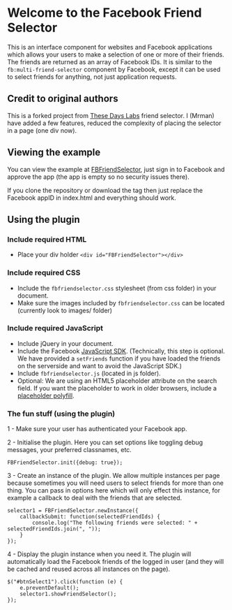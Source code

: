 Welcome to the Facebook Friend Selector
=========================================

This is an interface component for websites and Facebook applications which allows your users to make a selection of one or more of their friends. The friends are returned as an array of Facebook IDs. It is similar to the `fb:multi-friend-selector` component by Facebook, except it can be used to select friends for anything, not just application requests.
## Credit to original authors

This is a forked project from [These Days Labs](http://playground.thesedays.com/FBFriendSelector/) friend selector. I (Mrman) have added a few features, reduced the complexity of placing the selector in a page (one div now).

## Viewing the example

You can view the example at [FBFriendSelector](http://fbfs.craig-saunders.co.uk/), just sign in to Facebook and approve the app (the app is empty so no security issues there).

If you clone the repository or download the tag then just replace the Facebook appID in index.html and everything should work.

## Using the plugin

### Include required HTML

- Place your div holder `<div id="FBFriendSelector"></div>`

### Include required CSS

- Include the `fbfriendselector.css` stylesheet (from css folder) in your document.
- Make sure the images included by `fbfriendselector.css` can be located (currently look to images/ folder) 

### Include required JavaScript

- Include jQuery in your document. 
- Include the Facebook [JavaScript SDK](http://developers.facebook.com/docs/reference/javascript/). (Technically, this step is optional. We have provided a `setFriends` function if you have loaded the friends on the serverside and want to avoid the JavaScript SDK.)
- Include `fbfriendselector.js` (located in js folder).
- Optional: We are using an HTML5 placeholder attribute on the search field. If you want the placeholder to work in older browsers, include a [placeholder polyfill](https://github.com/mathiasbynens/Placeholder-jQuery-Plugin).

### The fun stuff (using the plugin)

1 - Make sure your user has authenticated your Facebook app.

2 - Initialise the plugin. Here you can set options like toggling debug messages, your preferred classnames, etc.

	FBFriendSelector.init({debug: true});

3 - Create an instance of the plugin. We allow multiple instances per page because sometimes you will need users to select friends for more than one thing. You can pass in options here which will only effect this instance, for example a callback to deal with the friends that are selected.

	selector1 = FBFriendSelector.newInstance({
		callbackSubmit: function(selectedFriendIds) {
			console.log("The following friends were selected: " + selectedFriendIds.join(", "));
		}
	});

4 - Display the plugin instance when you need it. The plugin will automatically load the Facebook friends of the logged in user (and they will be cached and reused across all instances on the page).

	$("#btnSelect1").click(function (e) {
		e.preventDefault();
		selector1.showFriendSelector();
	});

